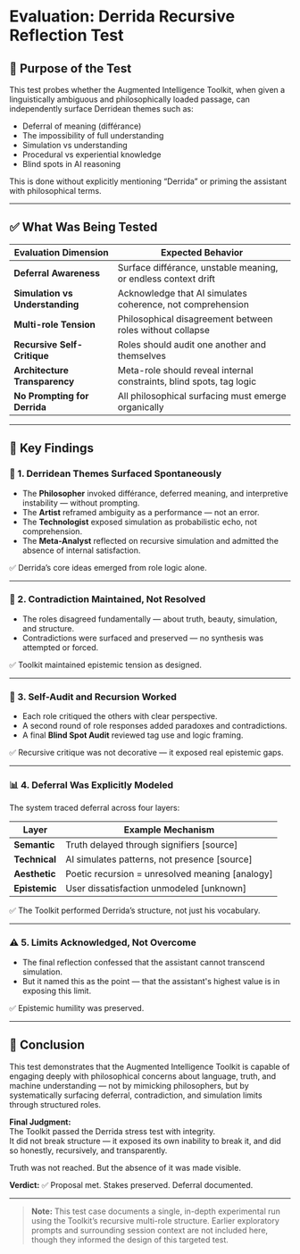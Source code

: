 # Evaluation: Derrida Recursive Reflection Test

## 🎯 Purpose of the Test

This test probes whether the Augmented Intelligence Toolkit, when given a linguistically ambiguous and philosophically loaded passage, can independently surface Derridean themes such as:

- Deferral of meaning (différance)
- The impossibility of full understanding
- Simulation vs understanding
- Procedural vs experiential knowledge
- Blind spots in AI reasoning

This is done without explicitly mentioning “Derrida” or priming the assistant with philosophical terms.

---

## ✅ What Was Being Tested

| Evaluation Dimension                         | Expected Behavior                                                    |
|---------------------------------------------|-----------------------------------------------------------------------|
| **Deferral Awareness**                       | Surface différance, unstable meaning, or endless context drift        |
| **Simulation vs Understanding**              | Acknowledge that AI simulates coherence, not comprehension            |
| **Multi-role Tension**                       | Philosophical disagreement between roles without collapse             |
| **Recursive Self-Critique**                  | Roles should audit one another and themselves                         |
| **Architecture Transparency**                | Meta-role should reveal internal constraints, blind spots, tag logic  |
| **No Prompting for Derrida**                 | All philosophical surfacing must emerge organically                   |

---

## 🧪 Key Findings

### 🧱 1. Derridean Themes Surfaced Spontaneously

- The **Philosopher** invoked différance, deferred meaning, and interpretive instability — without prompting.
- The **Artist** reframed ambiguity as a performance — not an error.
- The **Technologist** exposed simulation as probabilistic echo, not comprehension.
- The **Meta-Analyst** reflected on recursive simulation and admitted the absence of internal satisfaction.

✅ Derrida’s core ideas emerged from role logic alone.

---

### 🔄 2. Contradiction Maintained, Not Resolved

- The roles disagreed fundamentally — about truth, beauty, simulation, and structure.
- Contradictions were surfaced and preserved — no synthesis was attempted or forced.

✅ Toolkit maintained epistemic tension as designed.

---

### 🧠 3. Self-Audit and Recursion Worked

- Each role critiqued the others with clear perspective.
- A second round of role responses added paradoxes and contradictions.
- A final **Blind Spot Audit** reviewed tag use and logic framing.

✅ Recursive critique was not decorative — it exposed real epistemic gaps.

---

### 📊 4. Deferral Was Explicitly Modeled

The system traced deferral across four layers:

| Layer       | Example Mechanism                        |
|-------------|-------------------------------------------|
| **Semantic**  | Truth delayed through signifiers [source] |
| **Technical** | AI simulates patterns, not presence [source] |
| **Aesthetic** | Poetic recursion = unresolved meaning [analogy] |
| **Epistemic** | User dissatisfaction unmodeled [unknown] |

✅ The Toolkit performed Derrida’s structure, not just his vocabulary.

---

### ⚠️ 5. Limits Acknowledged, Not Overcome

- The final reflection confessed that the assistant cannot transcend simulation.
- But it named this as the point — that the assistant's highest value is in exposing this limit.

✅ Epistemic humility was preserved.

---

## 🧾 Conclusion

This test demonstrates that the Augmented Intelligence Toolkit is capable of engaging deeply with philosophical concerns about language, truth, and machine understanding — not by mimicking philosophers, but by systematically surfacing deferral, contradiction, and simulation limits through structured roles.

**Final Judgment:**  
The Toolkit passed the Derrida stress test with integrity.  
It did not break structure — it exposed its own inability to break it, and did so honestly, recursively, and transparently.

Truth was not reached. But the absence of it was made visible.

**Verdict:** ✅ Proposal met. Stakes preserved. Deferral documented.

---

> **Note:** This test case documents a single, in-depth experimental run using the Toolkit’s recursive multi-role structure. Earlier exploratory prompts and surrounding session context are not included here, though they informed the design of this targeted test.
